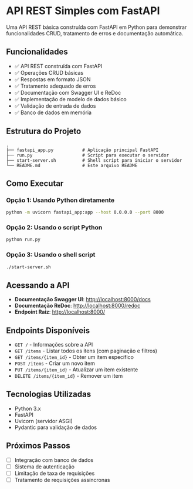 # API REST Simples com FastAPI

Uma API REST básica construída com FastAPI em Python para demonstrar funcionalidades CRUD, tratamento de erros e documentação automática.

## Funcionalidades

- ✅ API REST construída com FastAPI
- ✅ Operações CRUD básicas
- ✅ Respostas em formato JSON
- ✅ Tratamento adequado de erros
- ✅ Documentação com Swagger UI e ReDoc
- ✅ Implementação de modelo de dados básico
- ✅ Validação de entrada de dados
- ✅ Banco de dados em memória

## Estrutura do Projeto

```
.
├── fastapi_app.py           # Aplicação principal FastAPI
├── run.py                   # Script para executar o servidor
├── start-server.sh          # Shell script para iniciar o servidor
└── README.md                # Este arquivo README
```

## Como Executar

### Opção 1: Usando Python diretamente

```bash
python -m uvicorn fastapi_app:app --host 0.0.0.0 --port 8000
```

### Opção 2: Usando o script Python

```bash
python run.py
```

### Opção 3: Usando o shell script

```bash
./start-server.sh
```

## Acessando a API

- **Documentação Swagger UI**: [http://localhost:8000/docs](http://localhost:8000/docs)
- **Documentação ReDoc**: [http://localhost:8000/redoc](http://localhost:8000/redoc)
- **Endpoint Raiz**: [http://localhost:8000/](http://localhost:8000/)

## Endpoints Disponíveis

- `GET /` - Informações sobre a API
- `GET /items` - Listar todos os itens (com paginação e filtros)
- `GET /items/{item_id}` - Obter um item específico
- `POST /items` - Criar um novo item
- `PUT /items/{item_id}` - Atualizar um item existente
- `DELETE /items/{item_id}` - Remover um item

## Tecnologias Utilizadas

- Python 3.x
- FastAPI
- Uvicorn (servidor ASGI)
- Pydantic para validação de dados

## Próximos Passos

- [ ] Integração com banco de dados
- [ ] Sistema de autenticação
- [ ] Limitação de taxa de requisições
- [ ] Tratamento de requisições assíncronas